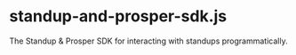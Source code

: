 # standup-and-prosper-sdk.js
The Standup &amp; Prosper SDK for interacting with standups programmatically.
